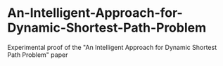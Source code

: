 # An-Intelligent-Approach-for-Dynamic-Shortest-Path-Problem
Experimental proof of the "An Intelligent Approach for Dynamic Shortest Path Problem" paper
